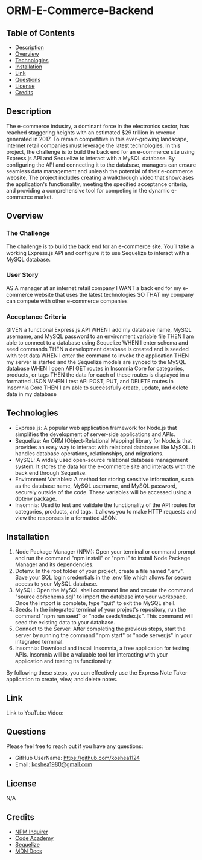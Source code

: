 # ORM-E-Commerce-Backend
##  Table of Contents
- [Description](#description)
- [Overview](#overview)
- [Technologies](#technologies)
- [Installation](#installation)
- [Link](#link)
- [Questions](#questions)
- [License](#license)
- [Credits](#credits)

##  Description
The e-commerce industry, a dominant force in the electronics sector, has reached staggering heights with an estimated $29 trillion in revenue generated in 2017. To remain competitive in this ever-growing landscape, internet retail companies must leverage the latest technologies. In this project, the challenge is to build the back end for an e-commerce site using Express.js API and Sequelize to interact with a MySQL database. By configuring the API and connecting it to the database, managers can ensure seamless data management and unleash the potential of their e-commerce website. The project includes creating a walkthrough video that showcases the application's functionality, meeting the specified acceptance criteria, and providing a comprehensive tool for competing in the dynamic e-commerce market.

##  Overview
###  The Challenge
The challenge is to build the back end for an e-commerce site. You’ll take a working Express.js API and configure it to use Sequelize to interact with a MySQL database.

###  User Story
AS A manager at an internet retail company
I WANT a back end for my e-commerce website that uses the latest technologies
SO THAT my company can compete with other e-commerce companies

###  Acceptance Criteria
GIVEN a functional Express.js API
WHEN I add my database name, MySQL username, and MySQL password to an environment variable file
THEN I am able to connect to a database using Sequelize
WHEN I enter schema and seed commands
THEN a development database is created and is seeded with test data
WHEN I enter the command to invoke the application
THEN my server is started and the Sequelize models are synced to the MySQL database
WHEN I open API GET routes in Insomnia Core for categories, products, or tags
THEN the data for each of these routes is displayed in a formatted JSON
WHEN I test API POST, PUT, and DELETE routes in Insomnia Core
THEN I am able to successfully create, update, and delete data in my database

##   Technologies
* Express.js: A popular web application framework for Node.js that simplifies the development of server-side applications and APIs.
* Sequelize: An ORM (Object-Relational Mapping) library for Node.js that provides an easy way to interact with relational databases like MySQL. It handles database operations, relationships, and migrations.
* MySQL: A widely used open-source relational database management system. It stores the data for the e-commerce site and interacts with the back end through Sequelize.
* Environment Variables: A method for storing sensitive information, such as the database name, MySQL username, and MySQL password, securely outside of the code. These variables will be accessed using a dotenv package.
* Insomnia: Used to test and validate the functionality of the API routes for categories, products, and tags. It allows you to make HTTP requests and view the responses in a formatted JSON.
  
##  Installation
1. Node Package Manager (NPM): Open your terminal or command prompt and run the command "npm install" or "npm i" to install Node Package Manager and its dependencies.
2. Dotenv: In the root folder of your project, create a file named ".env".  Save your SQL login credentials in the .env file which allows for secure access to your MySQL database.
3. MySQL: Open the MySQL shell command line and xecute the command "source db/schema.sql" to import the database into your workspace. Once the import is complete, type "quit" to exit the MySQL shell.
4. Seeds: In the integrated terminal of your project's repository, run the command "npm run seed" or "node seeds/index.js". This command will seed the existing data to your database.
5. Connect to the Server: After completing the previous steps, start the server by running the command "npm start" or "node server.js" in your integrated terminal.
6. Insomnia: Download and install Insomnia, a free application for testing APIs. Insomnia will be a valuable tool for interacting with your application and testing its functionality.
   

By following these steps, you can effectively use the Express Note Taker application to create, view, and delete notes.

##  Link
Link to YouTube Video:

## Questions
Please feel free to reach out if you have any questions:
* GitHub UserName: https://github.com/koshea1124
* Email: koshea1980@gmail.com
  
## License
N/A

## Credits
* [NPM Inquirer](https://www.npmjs.com/package/inquirer)
* [Code Academy](https://www.codecademy.com/catalog)
* [Sequelize](https://sequelize.org/docs/v6/getting-started/)
* [MDN Docs](https://developer.mozilla.org/en-US/)
  
